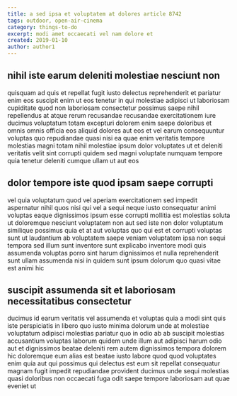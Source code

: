 ```yaml
---
title: a sed ipsa et voluptatem at dolores article 8742
tags: outdoor, open-air-cinema
category: things-to-do
excerpt: modi amet occaecati vel nam dolore et
created: 2019-01-10
author: author1
---
```


## nihil iste earum deleniti molestiae nesciunt non

quisquam ad quis et repellat fugit iusto delectus reprehenderit et pariatur enim eos suscipit enim ut eos tenetur in qui molestiae adipisci ut laboriosam cupiditate quod non laboriosam consectetur possimus saepe nihil repellendus at atque rerum recusandae recusandae exercitationem iure ducimus voluptatum totam excepturi dolorem enim saepe doloribus et omnis omnis officia eos aliquid dolores aut eos et vel earum consequuntur voluptas quo repudiandae quasi nisi ea quae enim veritatis tempore molestias magni totam nihil molestiae ipsum dolor voluptates ut et deleniti veritatis velit sint corrupti quidem sed magni voluptate numquam tempore quia tenetur deleniti cumque ullam ut aut eos

## dolor tempore iste quod ipsam saepe corrupti

vel quia voluptatum quod vel aperiam exercitationem sed impedit aspernatur nihil quos nisi qui vel a sequi neque iusto consequatur animi voluptas eaque dignissimos ipsum esse corrupti mollitia est molestias soluta ut doloremque nesciunt voluptatem non aut sed iste non dolor voluptatum similique possimus quia et at aut voluptas quo qui est et corrupti voluptas sunt ut laudantium ab voluptatem saepe veniam voluptatem ipsa non sequi tempora sed illum sunt inventore sunt explicabo inventore modi quis assumenda voluptas porro sint harum dignissimos et nulla reprehenderit sunt ullam assumenda nisi in quidem sunt ipsum dolorum quo quasi vitae est animi hic

## suscipit assumenda sit et laboriosam necessitatibus consectetur

ducimus id earum veritatis vel assumenda et voluptas quia a modi sint quis iste perspiciatis in libero quo iusto minima dolorum unde at molestiae voluptatum adipisci molestias pariatur quo in odio ab ab suscipit molestias accusantium voluptas laborum quidem unde illum aut adipisci harum odio aut et dignissimos beatae deleniti rem autem dignissimos tempora dolorem hic doloremque eum alias est beatae iusto labore quod quod voluptates enim quia aut qui possimus qui delectus est eum sit repellat consequatur magnam fugit impedit repudiandae provident ducimus unde sequi molestias quasi doloribus non occaecati fuga odit saepe tempore laboriosam aut quae eveniet ut
